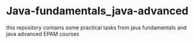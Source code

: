 # Java-fundamentals_java-advanced
this repository contains some practical tasks from java fundamentals and java advanced EPAM courses 
